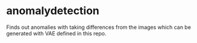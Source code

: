 # anomalydetection
Finds out anomalies with taking differences from the images which can be generated with VAE defined in this repo.
